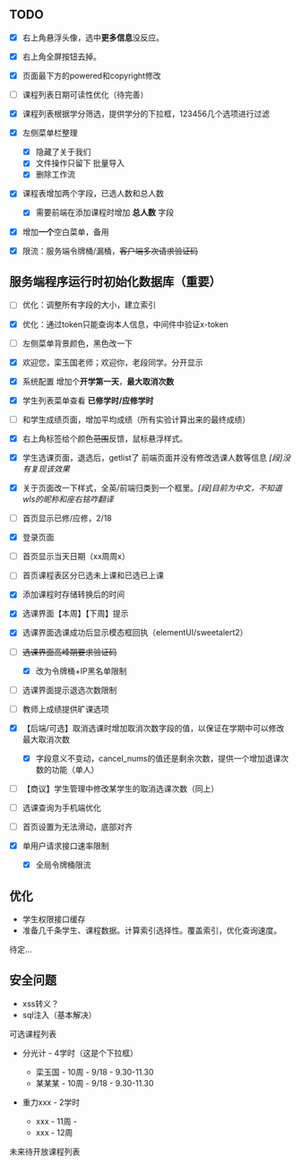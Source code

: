 ## TODO

- [x] 右上角悬浮头像，选中**更多信息**没反应。
- [x] 右上角全屏按钮去掉。
- [x] 页面最下方的powered和copyright修改



- [ ] 课程列表日期可读性优化（待完善）
- [x] 课程列表根据学分筛选，提供学分的下拉框，123456几个选项进行过滤



- [x] 左侧菜单栏整理
  - [x] 隐藏了关于我们
  - [x] 文件操作只留下 批量导入
  - [x] 删除工作流
- [x] 课程表增加两个字段，已选人数和总人数
  - [x] 需要前端在添加课程时增加 **总人数** 字段
- [x] 增加**一个**空白菜单，备用
- [x] 限流：服务端令牌桶/漏桶，~~客户端多次请求验证码~~



## 服务端程序运行时初始化数据库（重要）

- [ ] 优化：调整所有字段的大小，建立索引
- [x] 优化：通过token只能查询本人信息，中间件中验证x-token



- [ ] 左侧菜单背景颜色，黑色改一下
- [x] 欢迎您，栾玉国老师；欢迎你，老段同学。分开显示
- [x] 系统配置 增加个**开学第一天**，**最大取消次数**
- [x] 学生列表菜单查看 **已修学时/应修学时**
- [ ] 和学生成绩页面，增加平均成绩（所有实验计算出来的最终成绩）
- [x] 右上角标签给个颜色~~范围~~反馈，鼠标悬浮样式。
- [x] 学生选课页面，退选后，getlist了 前端页面并没有修改选课人数等信息 *[段]没有复现该效果*
- [x] 关于页面改一下样式，全英/前端归类到一个框里。*[段]目前为中文，不知道wls的昵称和座右铭咋翻译*
- [ ] 首页显示已修/应修，2/18
- [x] 登录页面
- [ ] 首页显示当天日期（xx周周x）
- [ ] 首页课程表区分已选未上课和已选已上课
- [x] 添加课程时存储转换后的时间
- [x] 选课界面【本周】【下周】提示
- [x] 选课界面选课成功后显示模态框回执（elementUI/sweetalert2）
- [ ] ~~选课界面高峰期要求验证码~~
  - [x] 改为令牌桶+IP黑名单限制
- [ ] 选课界面提示退选次数限制
- [ ] 教师上成绩提供旷课选项
- [x] 【后端/可选】取消选课时增加取消次数字段的值，以保证在学期中可以修改最大取消次数
  - [x] 字段意义不变动，cancel_nums的值还是剩余次数，提供一个增加退课次数的功能（单人）
- [ ] 【商议】学生管理中修改某学生的取消选课次数（同上）
- [ ] 选课查询为手机端优化
- [ ] 首页设置为无法滑动，底部对齐
- [x] 单用户请求接口速率限制
  - [x] 全局令牌桶限流

## 优化

- 学生权限接口缓存
- 准备几千条学生、课程数据。计算索引选择性。覆盖索引，优化查询速度。

待定...

## 安全问题

- xss转义？
- sql注入（基本解决）



可选课程列表

- 分光计 - 4学时（这是个下拉框）
  - 栾玉国 - 10周 - 9/18 - 9.30-11.30
  - 某某某 - 10周 - 9/18 - 9.30-11.30

- 重力xxx - 2学时
  - xxx - 11周 - 
  - xxx - 12周



未来待开放课程列表